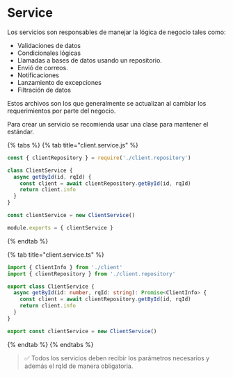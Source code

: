 # Service

Los servicios son responsables de manejar la lógica de negocio tales como:

* Validaciones de datos
* Condicionales lógicas
* Llamadas a bases de datos usando un repositorio.
* Envió de correos.
* Notificaciones
* Lanzamiento de excepciones
* Filtración de datos

Estos archivos son los que generalmente se actualizan al cambiar los requerimientos por parte del negocio.&#x20;

Para crear un servicio se recomienda usar una clase para mantener el estándar.

{% tabs %}
{% tab title="client.service.js" %}
```javascript
const { clientRepository } = require('./client.repository')

class ClientService {
  async getById(id, rqId) {
    const client = await clientRepository.getById(id, rqId)
    return client.info
  }
}

const clientService = new ClientService()

module.exports = { clientService }
```
{% endtab %}

{% tab title="client.service.ts" %}
```typescript
import { ClientInfo } from './client'
import { clientRepository } from './client.repository'

export class ClientService {
  async getById(id: number, rqId: string): Promise<ClientInfo> {
    const client = await clientRepository.getById(id, rqId)
    return client.info
  }
}

export const clientService = new ClientService()
```
{% endtab %}
{% endtabs %}

> ✅ Todos los servicios deben recibir los parámetros necesarios y además el rqId de manera obligatoria.

